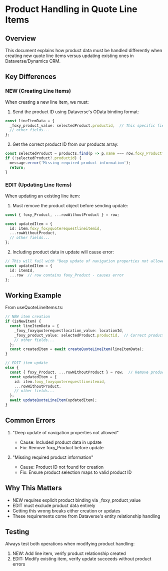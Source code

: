 # Product Handling in Quote Line Items

## Overview
This document explains how product data must be handled differently when creating new quote line items versus updating existing ones in Dataverse/Dynamics CRM.

## Key Differences

### NEW (Creating Line Items)
When creating a new line item, we must:

1. Send the product ID using Dataverse's OData binding format:
```typescript
const lineItemData = {
  _foxy_product_value: selectedProduct.productid,  // This specific field name is required
  // other fields...
};
```

2. Get the correct product ID from our products array:
```typescript
const selectedProduct = products.find(p => p.name === row.foxy_Product?.name);
if (!selectedProduct?.productid) {
  message.error('Missing required product information');
  return;
}
```

### EDIT (Updating Line Items)
When updating an existing line item:

1. Must remove the product object before sending update:
```typescript
const { foxy_Product, ...rowWithoutProduct } = row;

const updatedItem = {
  id: item.foxy_foxyquoterequestlineitemid,
  ...rowWithoutProduct,
  // other fields...
};
```

2. Including product data in update will cause error:
```typescript
// This will fail with "Deep update of navigation properties not allowed"
const updatedItem = {
  id: itemId,
  ...row  // row contains foxy_Product - causes error
};
```

## Working Example
From useQuoteLineItems.ts:

```typescript
// NEW item creation
if (isNewItem) {
  const lineItemData = {
    _foxy_foxyquoterequestlocation_value: locationId,
    _foxy_product_value: selectedProduct.productid,  // Correct product binding
    // other fields...
  };
  const createdItem = await createQuoteLineItem(lineItemData);
}

// EDIT item update
else {
  const { foxy_Product, ...rowWithoutProduct } = row;  // Remove product data
  const updatedItem = {
    id: item.foxy_foxyquoterequestlineitemid,
    ...rowWithoutProduct,
    // other fields...
  };
  await updateQuoteLineItem(updatedItem);
}
```

## Common Errors

1. "Deep update of navigation properties not allowed"
   - Cause: Included product data in update
   - Fix: Remove foxy_Product before update

2. "Missing required product information"
   - Cause: Product ID not found for creation
   - Fix: Ensure product selection maps to valid product ID

## Why This Matters
- NEW requires explicit product binding via _foxy_product_value
- EDIT must exclude product data entirely
- Getting this wrong breaks either creation or updates
- These requirements come from Dataverse's entity relationship handling

## Testing
Always test both operations when modifying product handling:
1. NEW: Add line item, verify product relationship created
2. EDIT: Modify existing item, verify update succeeds without product errors